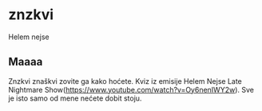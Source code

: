 # znzkvi

Helem nejse

## Maaaa

Znzkvi znaškvi zovite ga kako hoćete. Kviz iz emisije Helem Nejse Late Nightmare Show(https://www.youtube.com/watch?v=Oy6nenIWY2w). Sve je isto samo od mene nećete dobit stoju.
